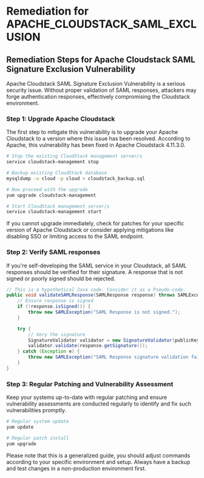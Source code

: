 # Remediation for APACHE_CLOUDSTACK_SAML_EXCLUSION

## Remediation Steps for Apache Cloudstack SAML Signature Exclusion Vulnerability

Apache Cloudstack SAML Signature Exclusion Vulnerability is a serious security issue. Without proper validation of SAML responses, attackers may forge authentication responses, effectively compromising the Cloudstack environment.

### Step 1: Upgrade Apache Cloudstack

The first step to mitigate this vulnerability is to upgrade your Apache Cloudstack to a version where this issue has been resolved. According to Apache, this vulnerability has been fixed in Apache Cloudstack 4.11.3.0.

```bash
# Stop the existing CloudStack management server/s
service cloudstack-management stop

# Backup existing CloudStack database
mysqldump -u cloud -p cloud > cloudstack_backup.sql

# Now proceed with the upgrade
yum upgrade cloudstack-management

# Start CloudStack management server/s
service cloudstack-management start
```

If you cannot upgrade immediately, check for patches for your specific version of Apache Cloudstack or consider applying mitigations like disabling SSO or limiting access to the SAML endpoint.

### Step 2: Verify SAML responses

If you're self-developing the SAML service in your Cloudstack, all SAML responses should be verified for their signature. A response that is not signed or poorly signed should be rejected.

```java
// This is a hypothetical Java code. Consider it as a Pseudo-code.
public void validateSAMLResponse(SAMLResponse response) throws SAMLException {
    // Ensure response is signed
    if (!response.isSigned()) {
        throw new SAMLException("SAML Response is not signed.");
    }

    try {
        // Very the signature
        SignatureValidator validator = new SignatureValidator(publicKey);
        validator.validate(response.getSignature());
    } catch (Exception e) {
        throw new SAMLException("SAML Response signature validation failed.", e);
    }
}
```

### Step 3: Regular Patching and Vulnerability Assessment

Keep your systems up-to-date with regular patching and ensure vulnerability assessments are conducted regularly to identify and fix such vulnerabilities promptly.

```bash
# Regular system update
yum update

# Regular patch install
yum upgrade
```

Please note that this is a generalized guide, you should adjust commands according to your specific environment and setup. Always have a backup and test changes in a non-production environment first.